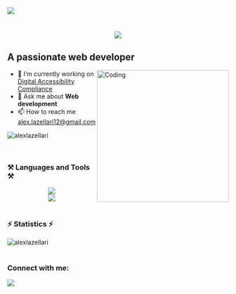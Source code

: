 <img align='righ' src="https://visitor-badge.laobi.icu/badge?page_id=alexlazellari.alexlazellari">

<h1 align="center">
  <img src="https://readme-typing-svg.herokuapp.com/?font=Robot&size=35&center=true&vCenter=true&width500&height=70&duration=4000&lines=Hi+👋,;+I'm+Alex+Lazellari;" />
</h1>
<h2 align="left">A passionate web developer</h2>
<img align='right' alt='Coding' width='300' src="https://user-images.githubusercontent.com/69011963/137184767-79a13ec7-1bb3-4341-a6da-3a149c9c159a.gif">
<ul>
  <li>
    🔭 I’m currently working on <a href="https://www.strath.ac.uk/">Digital Accessibility Compliance</a>
  </li>
  <li>
    💬 Ask me about <strong>Web development</strong>
  </li>
  <li>
    📫 How to reach me <a href="mailto:alex.lazellari@gmail.com">alex.lazellari12@gmail.com</a>
  </li>
</ul>
<p>
  <img src="https://github-readme-stats.vercel.app/api/top-langs?username=alexlazellari&amp;show_icons=true&amp;locale=en&amp;layout=compact" alt="alexlazellari">
</p>
<br>
<h3 align="left">⚒️ Languages and Tools ⚒️</h3>
<div align="center">
  <a href="https://skillicons.dev">
    <img src="https://skillicons.dev/icons?i=nodejs,nestjs,express,mongodb,github,python,javascript,java"/><br>
    <img src="https://skillicons.dev/icons?i=react,bootstrap,mui,mysql,html,css,vscode,git,docker"/>
  </a>
</div>
<br>
<h3>⚡ Statistics ⚡</h3>
<div>
  <img src="https://github-readme-streak-stats.herokuapp.com/?user=alexlazellari" alt="alexlazellari">
</div>
<br>
<h3 align="left">Connect with me:</h3>
<p align="left">
  <a href="https://www.linkedin.com/in/alex-lazellari/" target="blank">
    <img src="https://img.shields.io/badge/LinkedIn-0077B5?style=for-the-badge&logo=linkedin&logoColor=white" target="_blank" />
  </a>
</p>
